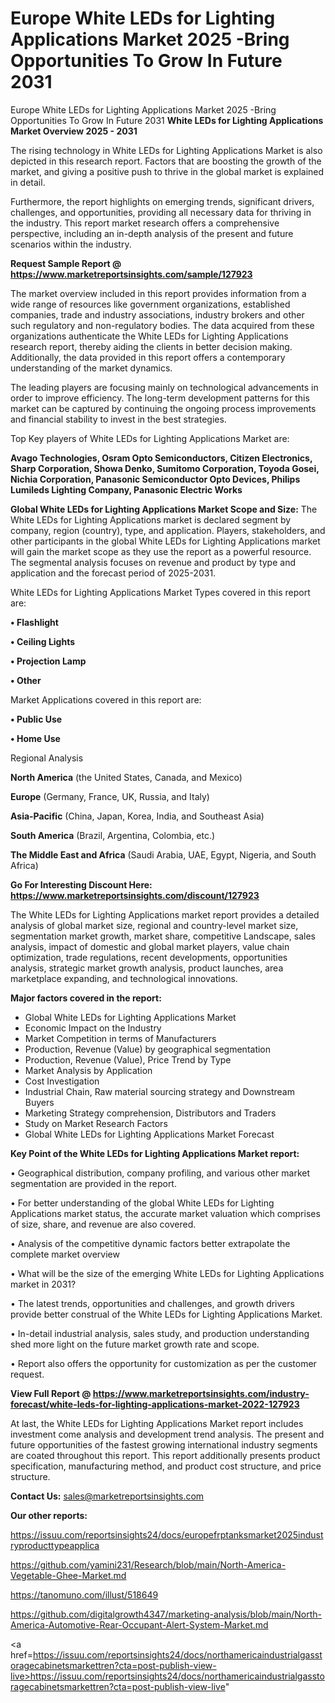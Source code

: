 # Europe White LEDs for Lighting Applications Market 2025 -Bring Opportunities To Grow In Future 2031
Europe White LEDs for Lighting Applications Market 2025 -Bring Opportunities To Grow In Future 2031
<Strong> White LEDs for Lighting Applications Market Overview 2025 - 2031</strong>

The rising technology in White LEDs for Lighting Applications Market is also depicted in this research report. Factors that are boosting the growth of the market, and giving a positive push to thrive in the global market is explained in detail.

Furthermore, the report highlights on emerging trends, significant drivers, challenges, and opportunities, providing all necessary data for thriving in the industry. This report market research offers a comprehensive perspective, including an in-depth analysis of the present and future scenarios within the industry.

<strong>Request Sample Report @ <a href=https://www.marketreportsinsights.com/sample/127923>https://www.marketreportsinsights.com/sample/127923</a></strong>

The market overview included in this report provides information from a wide range of resources like government organizations, established companies, trade and industry associations, industry brokers and other such regulatory and non-regulatory bodies. The data acquired from these organizations authenticate the White LEDs for Lighting Applications research report, thereby aiding the clients in better decision making. Additionally, the data provided in this report offers a contemporary understanding of the market dynamics.

The leading players are focusing mainly on technological advancements in order to improve efficiency. The long-term development patterns for this market can be captured by continuing the ongoing process improvements and financial stability to invest in the best strategies.

Top Key players of White LEDs for Lighting Applications Market are:

<strong>Avago Technologies, Osram Opto Semiconductors, Citizen Electronics, Sharp Corporation, Showa Denko, Sumitomo Corporation, Toyoda Gosei, Nichia Corporation, Panasonic Semiconductor Opto Devices, Philips Lumileds Lighting Company, Panasonic Electric Works</strong>

<strong><b>Global White LEDs for Lighting Applications Market Scope and Size:</b></strong>
The White LEDs for Lighting Applications market is declared segment by company, region (country), type, and application. Players, stakeholders, and other participants in the global White LEDs for Lighting Applications market will gain the market scope as they use the report as a powerful resource. The segmental analysis focuses on revenue and product by type and application and the forecast period of 2025-2031.

White LEDs for Lighting Applications Market Types covered in this report are:

<strong>• Flashlight

• Ceiling Lights

• Projection Lamp

• Other</strong>

Market Applications covered in this report are:

<strong>• Public Use

• Home Use</strong> 

Regional Analysis

<strong>North America</strong> (the United States, Canada, and Mexico)

<strong>Europe</strong> (Germany, France, UK, Russia, and Italy)

<strong>Asia-Pacific</strong> (China, Japan, Korea, India, and Southeast Asia)

<strong>South America</strong> (Brazil, Argentina, Colombia, etc.)

<strong>The Middle East and Africa</strong> (Saudi Arabia, UAE, Egypt, Nigeria, and South Africa)

<strong>Go For Interesting Discount Here: <a href=https://www.marketreportsinsights.com/discount/127923>https://www.marketreportsinsights.com/discount/127923</a></strong>

The White LEDs for Lighting Applications market report provides a detailed analysis of global market size, regional and country-level market size, segmentation market growth, market share, competitive Landscape, sales analysis, impact of domestic and global market players, value chain optimization, trade regulations, recent developments, opportunities analysis, strategic market growth analysis, product launches, area marketplace expanding, and technological innovations.

<strong><b>Major factors covered in the report:</b></strong>
<ul>
  <li>Global White LEDs for Lighting Applications Market </li>
  <li>Economic Impact on the Industry</li>
  <li>Market Competition in terms of Manufacturers</li>
  <li>Production, Revenue (Value) by geographical segmentation</li>
  <li>Production, Revenue (Value), Price Trend by Type</li>
  <li>Market Analysis by Application</li>
  <li>Cost Investigation</li>
  <li>Industrial Chain, Raw material sourcing strategy and Downstream Buyers</li>
  <li>Marketing Strategy comprehension, Distributors and Traders</li>
  <li>Study on Market Research Factors</li>
  <li>Global White LEDs for Lighting Applications Market Forecast</li>
</ul>

<strong><b>Key Point of the White LEDs for Lighting Applications Market report:</b></strong>

• Geographical distribution, company profiling, and various other market segmentation are provided in the report.

• For better understanding of the global White LEDs for Lighting Applications market status, the accurate market valuation which comprises of size, share, and revenue are also covered.

• Analysis of the competitive dynamic factors better extrapolate the complete market overview

• What will be the size of the emerging White LEDs for Lighting Applications market in 2031?

• The latest trends, opportunities and challenges, and growth drivers provide better construal of the White LEDs for Lighting Applications Market.

• In-detail industrial analysis, sales study, and production understanding shed more light on the future market growth rate and scope.

• Report also offers the opportunity for customization as per the customer request.

<strong><b>View Full Report @ <a href=https://www.marketreportsinsights.com/industry-forecast/white-leds-for-lighting-applications-market-2022-127923>https://www.marketreportsinsights.com/industry-forecast/white-leds-for-lighting-applications-market-2022-127923</a></b></strong>


At last, the White LEDs for Lighting Applications Market report includes investment come analysis and development trend analysis. The present and future opportunities of the fastest growing international industry segments are coated throughout this report. This report additionally presents product specification, manufacturing method, and product cost structure, and price structure.

<strong>Contact Us:</strong>
sales@marketreportsinsights.com

<strong>Our other reports:</strong>

<a href=https://issuu.com/reportsinsights24/docs/europefrptanksmarket2025industryproducttypeapplica>https://issuu.com/reportsinsights24/docs/europefrptanksmarket2025industryproducttypeapplica</a>

<a href=https://github.com/yamini231/Research/blob/main/North-America-Vegetable-Ghee-Market.md>https://github.com/yamini231/Research/blob/main/North-America-Vegetable-Ghee-Market.md</a>

<a href=https://tanomuno.com/illust/518649>https://tanomuno.com/illust/518649</a>

<a href=https://github.com/digitalgrowth4347/marketing-analysis/blob/main/North-America-Automotive-Rear-Occupant-Alert-System-Market.md>https://github.com/digitalgrowth4347/marketing-analysis/blob/main/North-America-Automotive-Rear-Occupant-Alert-System-Market.md</a>

<a href=https://issuu.com/reportsinsights24/docs/northamericaindustrialgasstoragecabinetsmarkettren?cta=post-publish-view-live>https://issuu.com/reportsinsights24/docs/northamericaindustrialgasstoragecabinetsmarkettren?cta=post-publish-view-live</a>"
